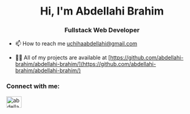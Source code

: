 <h1 align="center">Hi, I'm Abdellahi Brahim</h1>
<h3 align="center">Fullstack Web Developer</h3>

- 📫 How to reach me [uchihaabdellahi@gmail.com](uchihaabdellahi@gmail.com)

- 👨‍💻 All of my projects are available at [https://github.com/abdellahi-brahim/abdellahi-brahim/](https://github.com/abdellahi-brahim/abdellahi-brahim/)

<h3 align="left">Connect with me:</h3>
<p align="left">
<a href="https://www.linkedin.com/in/abdellahi-brahim-7445a0176/" target="blank"><img align="center" src="https://raw.githubusercontent.com/rahuldkjain/github-profile-readme-generator/master/src/images/icons/Social/linked-in-alt.svg" alt="abdellahi-brahim" height="30" width="40" /></a>
</p>
